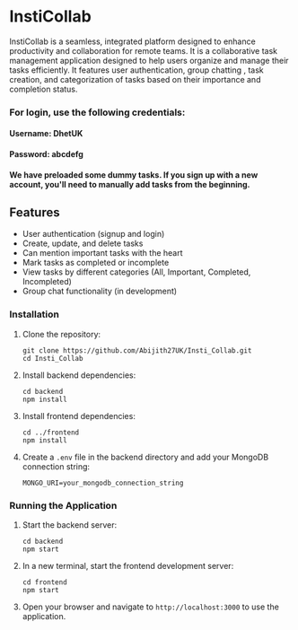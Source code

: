 # InstiCollab

InstiCollab is a seamless, integrated platform designed to enhance productivity and collaboration for remote teams. It is a collaborative task management application designed to help users organize and manage their tasks efficiently. It features user authentication, group chatting , task creation, and categorization of tasks based on their importance and completion status. 

### **For login, use the following credentials:**
#### **Username: DhetUK**
#### **Password: abcdefg**
#### **We have preloaded some dummy tasks. If you sign up with a new account, you'll need to manually add tasks from the beginning.**


## Features

- User authentication (signup and login)
- Create, update, and delete tasks
- Can mention important tasks with the heart
- Mark tasks as completed or incomplete
- View tasks by different categories (All, Important, Completed, Incompleted)
- Group chat functionality (in development)

### Installation

1. Clone the repository:
   ```
   git clone https://github.com/Abijith27UK/Insti_Collab.git
   cd Insti_Collab
   ```

2. Install backend dependencies:
   ```
   cd backend
   npm install
   ```

3. Install frontend dependencies:
   ```
   cd ../frontend
   npm install
   ```

4. Create a `.env` file in the backend directory and add your MongoDB connection string:
   ```
   MONGO_URI=your_mongodb_connection_string
   ```

### Running the Application

1. Start the backend server:
   ```
   cd backend
   npm start
   ```

2. In a new terminal, start the frontend development server:
   ```
   cd frontend
   npm start
   ```

3. Open your browser and navigate to `http://localhost:3000` to use the application.

